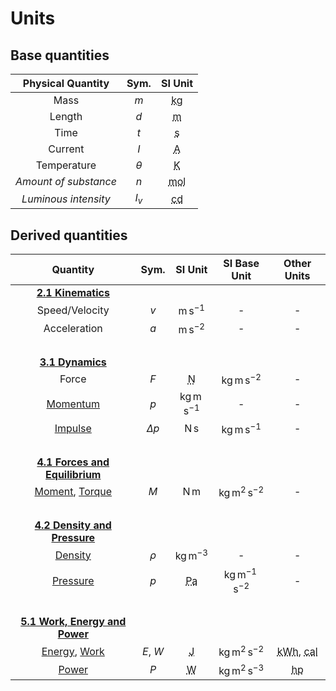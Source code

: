 # Units

## Base quantities

|   Physical Quantity   |   Sym.   |                   SI Unit                   |
| :-------------------: | :------: | :-----------------------------------------: |
|         Mass          |   $m$    | <abbr title="Kilogram">$\mathrm{kg}$</abbr> |
|        Length         |   $d$    |   <abbr title="Metre">$\mathrm{m}$</abbr>   |
|         Time          |   $t$    |  <abbr title="Second">$\mathrm{s}$</abbr>   |
|        Current        |   $I$    |  <abbr title="Ampere">$\mathrm{A}$</abbr>   |
|      Temperature      | $\theta$ |  <abbr title="Kelvin">$\mathrm{K}$</abbr>   |
| *Amount of substance* |   $n$    |  <abbr title="Mole">$\mathrm{mol}$</abbr>   |
| *Luminous intensity*  |  $I_v$   | <abbr title="Candela">$\mathrm{cd}$</abbr>  |

## Derived quantities

|                                               Quantity                                                |    Sym.    |                  SI Unit                  |         SI Base Unit          |                                          Other Units                                           |
| :---------------------------------------------------------------------------------------------------: | :--------: | :---------------------------------------: | :---------------------------: | :--------------------------------------------------------------------------------------------: |
|                               [**2.1 Kinematics**](./c2-1-kinematics/)                                |            |                                           |                               |                                                                                                |
|                                            Speed/Velocity                                             |    $v$     |           $\mathrm{m\,s^{-1}}$            |               -               |                                               -                                                |
|                                             Acceleration                                              |    $a$     |           $\mathrm{m\,s^{-2}}$            |               -               |                                               -                                                |
|                                                &nbsp;                                                 |            |                                           |                               |                                                                                                |
|                                 [**3.1 Dynamics**](./c3-1-dynamics/)                                  |            |                                           |                               |                                                                                                |
|                                                 Force                                                 |    $F$     | <abbr title="Newton">$\mathrm{N}$</abbr>  |   $\mathrm{kg\,m\,s^{-2}}$    |                                               -                                                |
|                                [Momentum](./c3-1-dynamics/momentum.md)                                |    $p$     |         $\mathrm{kg\,m\,s^{-1}}$          |               -               |                                               -                                                |
|                            [Impulse](./c3-1-dynamics/momentum.md#impulse)                             | $\Delta p$ |              $\mathrm{N\,s}$              |   $\mathrm{kg\,m\,s^{-1}}$    |                                               -                                                |
|                                                &nbsp;                                                 |            |                                           |                               |                                                                                                |
|                   [**4.1 Forces and Equilibrium**](./c4-1-forces-and-equilibrium/)                    |            |                                           |                               |                                                                                                |
| [Moment](./c4-1-forces-and-equilibrium/moment.md), [Torque](./c4-1-forces-and-equilibrium/torque.md)  |    $M$     |              $\mathrm{N\,m}$              |  $\mathrm{kg\,m^2\,s^{−2}}$   |                                               -                                                |
|                                                &nbsp;                                                 |            |                                           |                               |                                                                                                |
|                     [**4.2 Density and Pressure**](./c4-2-density-and-pressure/)                      |            |                                           |                               |                                                                                                |
|                           [Density](./c4-2-density-and-pressure/density.md)                           |   $\rho$   |           $\mathrm{kg\,m^{-3}}$           |               -               |                                               -                                                |
|                          [Pressure](./c4-2-density-and-pressure/pressure.md)                          |    $p$     | <abbr title="Pascal">$\mathrm{Pa}$</abbr> | $\mathrm{kg\,m^{-1}\,s^{-2}}$ |                                               -                                                |
|                                                &nbsp;                                                 |            |                                           |                               |                                                                                                |
|                    [**5.1 Work, Energy and Power**](./c5-1-work-energy-and-power/)                    |            |                                           |                               |                                                                                                |
| [Energy](./c5-1-work-energy-and-power/energy.md), [Work](./c5-1-work-energy-and-power/energy.md#work) |  $E$, $W$  |  <abbr title="joule">$\mathrm{J}$</abbr>  |  $\mathrm{kg\,m^2\,s^{-2}}$   | <abbr title="kilowatt hour">$\mathrm{kWh}$</abbr>, <abbr title="calorie">$\mathrm{cal}$</abbr> |
|                            [Power](./c5-1-work-energy-and-power/power.md)                             |    $P$     |  <abbr title="watt">$\mathrm{W}$</abbr>   |  $\mathrm{kg\,m^2\,s^{-3}}$   |                         <abbr title="horsepower">$\mathrm{hp}$</abbr>                          |

<!--
|          Quantity          |   Sym.    |          Unit          |         Equivalent          |                  |
| :------------------------: | :-------: | :--------------------: | :-------------------------: | :--------------: |
|           Volume           |    $V$    |                        |       $\mathrm{m^3}$        |                  |
|          Density           |  $\rho$   |                        |      $\mathrm{kg/m^3}$      |                  |
|       Speed/Velocity       |    $v$    |                        |       $\mathrm{m/s}$        |                  |
|        Acceleration        |    $a$    |                        |      $\mathrm{m/s^2}$       |                  |
|           Force            |    $F$    | newton $(\mathrm{N})$  |     $\mathrm{kg~m/s^2}$     |                  |
| Gravitational acceleration |    $g$    |                        |      $\mathrm{m/s^2}$       | $\mathrm{N/kg}$  |
|          Momentum          |    $p$    |                        |      $\mathrm{kg~m/s}$      |  $\mathrm{N~s}$  |
|           Moment           |    $M$    |                        |       $\mathrm{N~m}$        |                  |
|      Spring constant       |    $k$    |                        |       $\mathrm{N/m}$        |                  |
|          Pressure          |    $P$    | pascal $(\mathrm{Pa})$ |      $\mathrm{N/m^2}$       |                  |
|           Energy           |    $E$    |  joule $(\mathrm{J})$  |       $\mathrm{N~m}$        |  $\mathrm{kWh}$  |
|           Power            |    $P$    |  watt $(\mathrm{W})$   |       $\mathrm{J/s}$        | $\mathrm{N~m/s}$ |
|  Specific heat capacity}   |    $c$    |                        | $\mathrm{J/(kg~\degree C)}$ |                  |
|      Thermal capacity      |    $C$    |                        |   $\mathrm{J/\degree C}$    |                  |
|    Specific latent heat    |    $L$    |                        |       $\mathrm{J/kg}$       |                  |
|         Frequency          | $\lambda$ | hertz $(\mathrm{Hz})$  |       $\mathrm{1/s}$        |                  |
|           Charge           |    $Q$    | coulomb $(\mathrm{C})$ |       $\mathrm{A~s}$        |                  |
|          Voltage           |    $V$    |  volt $(\mathrm{V})$   |       $\mathrm{J/C}$        |                  |
|         Resistance         |    $R$    |     ohm $(\Omega)$     |       $\mathrm{V/A}$        |                  |
-->

<!-- 
|   **Forces, density and pressure**   |        |                       |            |
|                 Area                 |  $A$   |    $\mathrm{m^2}$     |            |
|                Volume                |  $V$   |    $\mathrm{m^3}$     |            |
|               Density                | $\rho$ | $\mathrm{kg\,m^{-3}}$ |            |
-->
